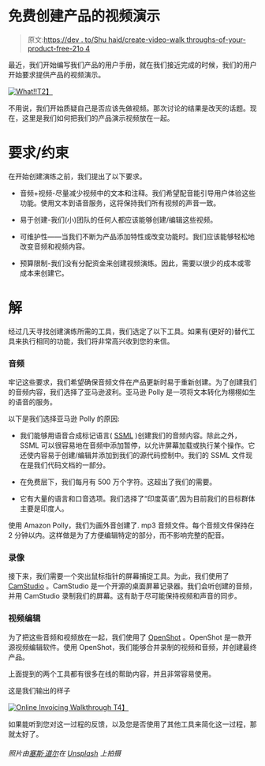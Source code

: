 # 免费创建产品的视频演示

> 原文:[https://dev . to/Shu haid/create-video-walk throughs-of-your-product-free-21o 4](https://dev.to/shuhaid/create-video-walkthroughs-of-your-product-for-free-21o4)

最近，我们开始编写我们产品的用户手册，就在我们接近完成的时候，我们的用户开始要求提供产品的视频演示。

[![What!!](../Images/844b13105522dffe1e7e7c21931e1af2.png)T2】](https://i.giphy.com/media/l3q2K5jinAlChoCLS/giphy.gif)

不用说，我们开始质疑自己是否应该先做视频。那次讨论的结果是改天的话题。现在，这里是我们如何把我们的产品演示视频放在一起。

# 要求/约束

在开始创建演练之前，我们提出了以下要求。

*   音频+视频-尽量减少视频中的文本和注释。我们希望配音能引导用户体验这些功能。使用文本到语音服务，这将保持我们所有视频的声音一致。

*   易于创建-我们(小)团队的任何人都应该能够创建/编辑这些视频。

*   可维护性——当我们不断为产品添加特性或改变功能时。我们应该能够轻松地改变音频和视频内容。

*   预算限制-我们没有分配资金来创建视频演练。因此，需要以很少的成本或零成本来创建它。

# 解

经过几天寻找创建演练所需的工具，我们选定了以下工具。如果有(更好的)替代工具来执行相同的功能，我们将非常高兴收到您的来信。

### 音频

牢记这些要求，我们希望确保音频文件在产品更新时易于重新创建。为了创建我们的音频内容，我们选择了亚马逊波利。亚马逊 Polly 是一项将文本转化为栩栩如生的语音的服务。

以下是我们选择亚马逊 Polly 的原因:

*   我们能够用语音合成标记语言( [SSML](https://www.w3.org/TR/speech-synthesis11/) )创建我们的音频内容。除此之外，SSML 可以很容易地在音频中添加暂停，以允许屏幕加载或执行某个操作。它还使内容易于创建/编辑并添加到我们的源代码控制中。我们的 SSML 文件现在是我们代码文档的一部分。

*   在免费层下，我们每月有 500 万个字符。这超出了我们的需要。

*   它有大量的语言和口音选项。我们选择了“印度英语”,因为目前我们的目标群体主要是印度人。

使用 Amazon Polly，我们为画外音创建了. mp3 音频文件。每个音频文件保持在 2 分钟以内。这样做是为了方便编辑特定的部分，而不影响完整的配音。

### 录像

接下来，我们需要一个突出鼠标指针的屏幕捕捉工具。为此，我们使用了 [CamStudio](http://camstudio.org/) 。CamStudio 是一个开源的桌面屏幕记录器。我们会听创建的音频，并用 CamStudio 录制我们的屏幕。这有助于尽可能保持视频和声音的同步。

### 视频编辑

为了把这些音频和视频放在一起，我们使用了 [OpenShot](https://www.openshot.org/) 。OpenShot 是一款开源视频编辑软件。使用 OpenShot，我们能够合并录制的视频和音频，并创建最终产品。

上面提到的两个工具都有很多在线的帮助内容，并且非常容易使用。

这是我们输出的样子

 [![Online Invoicing Walkthrough](../Images/e0059f4485f97d3fdd447412d4caf635.png)
T4】](http://www.youtube.com/watch?feature=player_embedded&v=Ke0Zc8Iwsqs)

如果能听到您对这一过程的反馈，以及您是否使用了其他工具来简化这一过程，那就太好了。

###### 照片由[塞斯·道尔](https://unsplash.com/photos/3rcT6_NjjbU?utm_source=unsplash&utm_medium=referral&utm_content=creditCopyText)在 [Unsplash](https://unsplash.com/search/photos/film?utm_source=unsplash&utm_medium=referral&utm_content=creditCopyText) 上拍摄